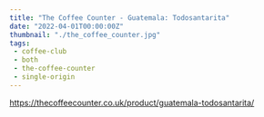```yaml
---
title: "The Coffee Counter - Guatemala: Todosantarita"
date: "2022-04-01T00:00:00Z"
thumbnail: "./the_coffee_counter.jpg"
tags:
 - coffee-club
 - both
 - the-coffee-counter
 - single-origin
---
```


https://thecoffeecounter.co.uk/product/guatemala-todosantarita/

